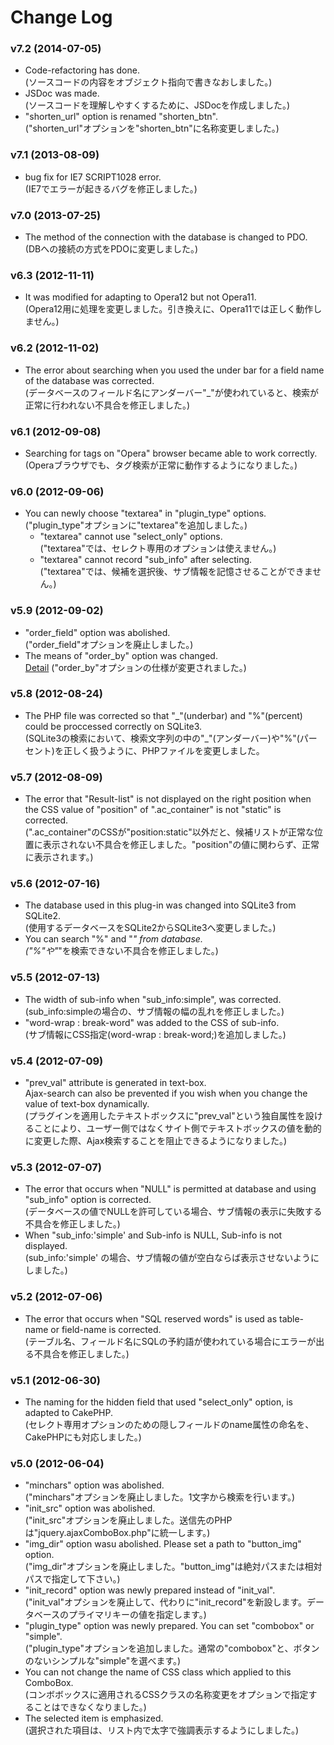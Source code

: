 # Change Log

### v7.2 (2014-07-05)
- Code-refactoring has done.  
  (ソースコードの内容をオブジェクト指向で書きなおしました。)
- JSDoc was made.  
  (ソースコードを理解しやすくするために、JSDocを作成しました。)
- "shorten_url" option is renamed "shorten_btn".  
  ("shorten_url"オプションを"shorten_btn"に名称変更しました。)


### v7.1 (2013-08-09)
- bug fix for IE7 SCRIPT1028 error.  
  (IE7でエラーが起きるバグを修正しました。)


### v7.0 (2013-07-25)
- The method of the connection with the database is changed to PDO.  
  (DBへの接続の方式をPDOに変更しました。)


### v6.3 (2012-11-11)
- It was modified for adapting to Opera12 but not Opera11.  
  (Opera12用に処理を変更しました。引き換えに、Opera11では正しく動作しません。)


### v6.2 (2012-11-02)
- The error about searching when you used the under bar for a field name of the database was corrected.  
  (データベースのフィールド名にアンダーバー"_"が使われていると、検索が正常に行われない不具合を修正しました。)


### v6.1 (2012-09-08)
- Searching for tags on "Opera" browser became able to work correctly.  
  (Operaブラウザでも、タグ検索が正常に動作するようになりました。)


### v6.0 (2012-09-06)
- You can newly choose "textarea" in "plugin_type" options.  
  ("plugin_type"オプションに"textarea"を追加しました。)
	- "textarea" cannot use "select_only" options.  
	  ("textarea"では、セレクト専用のオプションは使えません。)
	- "textarea" cannot record "sub_info" after selecting.  
	  ("textarea"では、候補を選択後、サブ情報を記憶させることができません。)


### v5.9 (2012-09-02)
- "order_field" option was abolished.  
  ("order_field"オプションを廃止しました。)
- The means of "order_by" option was changed.   
  [Detail](http://www.usamimi.info/~sutara/ajaxComboBox/#sample01_06)
  ("order_by"オプションの仕様が変更されました。)


### v5.8 (2012-08-24)
- The PHP file was corrected so that "\_"(underbar) and "%"(percent) could be proccessed correctly on SQLite3.   
  (SQLite3の検索において、検索文字列の中の"\_"(アンダーバー)や"%"(パーセント)を正しく扱うように、PHPファイルを変更しました。


### v5.7 (2012-08-09)
- The error that "Result-list" is not displayed on the right position when the CSS value of "position" of ".ac_container" is not "static" is corrected.   
  (".ac_container"のCSSが"position:static"以外だと、候補リストが正常な位置に表示されない不具合を修正しました。"position"の値に関わらず、正常に表示されます。)


### v5.6 (2012-07-16)
- The database used in this plug-in was changed into SQLite3 from SQLite2.  
  (使用するデータベースをSQLite2からSQLite3へ変更しました。)
- You can search "%" and "_" from database.  
  ("%"や"_"を検索できない不具合を修正しました。)


### v5.5 (2012-07-13)
- The width of sub-info when "sub_info:simple", was corrected.  
  (sub_info:simpleの場合の、サブ情報の幅の乱れを修正しました。)
- "word-wrap : break-word" was added to the CSS of sub-info.  
  (サブ情報にCSS指定(word-wrap : break-word;)を追加しました。)


### v5.4 (2012-07-09)
- "prev_val" attribute is generated in text-box.  
  Ajax-search can also be prevented if you wish when you change the value of text-box dynamically.   
  (プラグインを適用したテキストボックスに"prev_val"という独自属性を設けることにより、ユーザー側ではなくサイト側でテキストボックスの値を動的に変更した際、Ajax検索することを阻止できるようになりました。)


### v5.3 (2012-07-07)
- The error that occurs when "NULL" is permitted at database and using "sub_info" option is corrected.  
  (データベースの値でNULLを許可している場合、サブ情報の表示に失敗する不具合を修正しました。)
- When "sub_info:'simple' and Sub-info is NULL, Sub-info is not displayed.  
  (sub_info:'simple' の場合、サブ情報の値が空白ならば表示させないようにしました。)


### v5.2 (2012-07-06)
- The error that occurs when "SQL reserved words" is used as table-name or field-name is corrected.  
  (テーブル名、フィールド名にSQLの予約語が使われている場合にエラーが出る不具合を修正しました。)


### v5.1 (2012-06-30)
- The naming for the hidden field that used "select_only" option, is adapted to CakePHP.  
  (セレクト専用オプションのための隠しフィールドのname属性の命名を、CakePHPにも対応しました。)


### v5.0 (2012-06-04)
- "minchars" option was abolished.  
  ("minchars"オプションを廃止しました。1文字から検索を行います。)
- "init_src" option was abolished.  
  ("init_src"オプションを廃止しました。送信先のPHPは"jquery.ajaxComboBox.php"に統一します。)
- "img_dir" option wasu abolished. Please set a path to "button_img" option.  
  ("img_dir"オプションを廃止しました。"button_img"は絶対パスまたは相対パスで指定して下さい。)
- "init_record" option was newly prepared instead of "init_val".  
  ("init_val"オプションを廃止して、代わりに"init_record"を新設します。データベースのプライマリキーの値を指定します。)
- "plugin_type" option was newly prepared. You can set "combobox" or "simple".  
  ("plugin_type"オプションを追加しました。通常の"combobox"と、ボタンのないシンプルな"simple"を選べます。)
- You can not change the name of CSS class which applied to this ComboBox.  
  (コンボボックスに適用されるCSSクラスの名称変更をオプションで指定することはできなくなりました。)
- The selected item is emphasized.  
  (選択された項目は、リスト内で太字で強調表示するようにしました。)